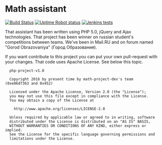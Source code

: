 # Math assistant

[![Build Status](https://travis-ci.org/math-project-dev/php-project.svg?branch=master)](https://travis-ci.org/math-project-dev/php-project)
[![Uptime Robot status](https://img.shields.io/uptimerobot/status/m778918918-3e92c097147760ee39d02d36.svg)]()
[![Jenkins tests](https://img.shields.io/jenkins/t/https/jenkins.qa.ubuntu.com/view/Precise/view/All%20Precise/job/precise-desktop-amd64_default.svg)]()

That assistant has been written using PHP  5.0, jQuery and Ajax technologies. That project has been winner on russian student's competitions between teams. We've been in Mail.RU and on forum named "Gorod Obrazovaniya" (Город Образования). 

If you want contribute to this project you can put your own pull-request with your changes. That code uses Apache License. See below this topic. 

```
  php-project-v1.0

  Copyright 2016 by present time by math-project-dev's team (0xe06d7363 and 0x452)

  Licensed under the Apache License, Version 2.0 (the "License");
  you may not use this file except in compliance with the License.
  You may obtain a copy of the License at

    http://www.apache.org/licenses/LICENSE-2.0

  Unless required by applicable law or agreed to in writing, software
  distributed under the License is distributed on an "AS IS" BASIS,
  WITHOUT WARRANTIES OR CONDITIONS OF ANY KIND, either express or implied.
  See the License for the specific language governing permissions and
  limitations under the License.

```
